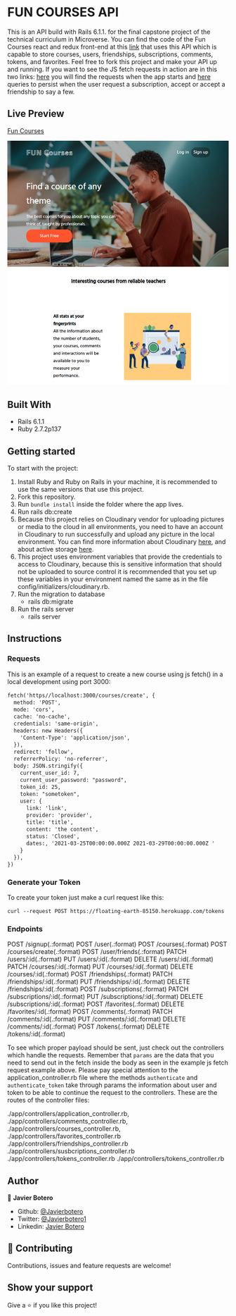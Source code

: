 # FUN COURSES API

This is an API build with Rails 6.1.1. for the final capstone project of the technical curriculum in Microverse. You can find the code of the Fun Courses react and redux front-end at this [link](https://github.com/javierbotero/FunCourses/tree/master) that uses this API which is capable to store courses, users, friendships, subscriptions, comments, tokens, and favorites. Feel free to fork this project and make your API up and running. If you want to see the JS fetch requests in action are in this two links: [here](https://github.com/javierbotero/FunCourses/blob/feature/src/actions/retrievals.js) you will find the requests when the app starts and [here](https://github.com/javierbotero/FunCourses/blob/feature/src/actions/interactions.js) queries to persist when the user request a subscription, accept or accept a friendship to say a few.

## Live Preview

[Fun Courses]()

![app image](./readme_pictures/pic.png)

## Built With

- Rails 6.1.1
- Ruby 2.7.2p137

## Getting started

To start with the project:

1. Install Ruby and Ruby on Rails in your machine, it is recommended to use the same versions that use this project.
2. Fork this repository.
3. Run `bundle install` inside the folder where the app lives.
4. Run rails db:create
5. Because this project relies on Cloudinary vendor for uploading pictures or media to the cloud in all environments, you need to have an account in Cloudinary to run successfully and upload any picture in the local environment. You can find more information about Cloudinary [here](https://cloudinary.com/documentation/rails_integration), and about active storage [here](https://edgeguides.rubyonrails.org/active_storage_overview.html#setup).
6. This project uses environment variables that provide the credentials to access to Cloudinary, because this is sensitive information that should not be uploaded to source control it is recommended that you set up these variables in your environment named the same as in the file config/initializers/cloudinary.rb.
7. Run the migration to database
    - rails db:migrate
8. Run the rails server
    - rails server


## Instructions

### Requests

This is an example of a request to create a new course using js fetch() in a local development using port 3000:

```
fetch('https//localhost:3000/courses/create', {
  method: 'POST',
  mode: 'cors',
  cache: 'no-cache',
  credentials: 'same-origin',
  headers: new Headers({
    'Content-Type': 'application/json',
  }),
  redirect: 'follow',
  referrerPolicy: 'no-referrer',
  body: JSON.stringify({
    current_user_id: 7,
    current_user_password: "password",
    token_id: 25,
    token: "sometoken",
    user: {
      link: 'link',
      provider: 'provider',
      title: 'title',
      content: 'the content',
      status: 'Closed',
      dates:, '2021-03-25T00:00:00.000Z 2021-03-29T00:00:00.000Z '
    }
  }),
})
```

### Generate your Token

To create your token just make a curl request like this:

```
curl --request POST https://floating-earth-85150.herokuapp.com/tokens
```

### Endpoints

POST   /signup(.:format)
POST   /user(.:format)
POST   /courses(.:format)
POST   /courses/create(.:format)
POST   /user/friends(.:format)
PATCH  /users/:id(.:format)
PUT    /users/:id(.:format)
DELETE /users/:id(.:format)
PATCH  /courses/:id(.:format)
PUT    /courses/:id(.:format)
DELETE /courses/:id(.:format)
POST   /friendships(.:format)
PATCH  /friendships/:id(.:format)
PUT    /friendships/:id(.:format)
DELETE /friendships/:id(.:format)
POST   /subscriptions(.:format)
PATCH  /subscriptions/:id(.:format)
PUT    /subscriptions/:id(.:format)
DELETE /subscriptions/:id(.:format)
POST   /favorites(.:format)
DELETE /favorites/:id(.:format)
POST   /comments(.:format)
PATCH  /comments/:id(.:format)
PUT    /comments/:id(.:format)
DELETE /comments/:id(.:format)
POST   /tokens(.:format)
DELETE /tokens/:id(.:format)

To see which proper payload should be sent, just check out the controllers which handle the requests. Remember that `params` are the data that you need to send out in the fetch inside the body as seen in the example js fetch request example above. Please pay special attention to the application_controller.rb file where the methods `authenticate` and `authenticate_token` take through params the information about user and token to be able to continue the request to the controllers. These are the routes of the controller files:

./app/controllers/application_controller.rb,
./app/controllers/comments_controller.rb,
./app/controllers/courses_controller.rb,
./app/controllers/favorites_controller.rb
./app/controllers/friendships_controller.rb
./app/controllers/susbcriptions_controller.rb
./app/controllers/tokens_controller.rb
./app/controllers/tokens_controller.rb

## Author

👤 **Javier Botero**

- Github: [@Javierbotero](https://github.com/javierbotero)
- Twitter: [@Javierbotero1](https://twitter.com/JavierBotero1)
- Linkedin: [Javier Botero](https://www.linkedin.com/in/javierboterodev/)

## 🤝 Contributing

Contributions, issues and feature requests are welcome!

## Show your support

Give a ⭐️ if you like this project!

